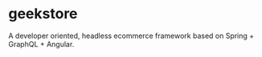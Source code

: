 # geekstore
A developer oriented, headless ecommerce framework based on Spring + GraphQL + Angular.
